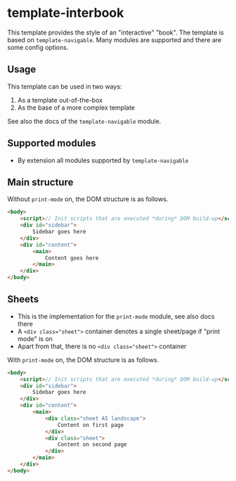 # template-interbook

This template provides the style of an "interactive" "book". The template is based on `template-navigable`. Many modules are supported and there are some config options.


## Usage
This template can be used in two ways:
1. As a template out-of-the-box
2. As the base of a more complex template

See also the docs of the `template-navigable` module.


## Supported modules
- By extension all modules supported by `template-navigable`


## Main structure
Without `print-mode` on, the DOM structure is as follows.

```html
<body>
    <script>// Init scripts that are executed *during* DOM build-up</script>
    <div id="sidebar">
        Sidebar goes here
    </div>
    <div id="content">
        <main>
            Content goes here
        </main>
    </div>
</body>
```


## Sheets
- This is the implementation for the `print-mode` module, see also docs there 
- A `<div class="sheet">` container denotes a single sheet/page if "print mode" is on 
- Apart from that, there is no `<div class="sheet">` container

With `print-mode` on, the DOM structure is as follows.

```html
<body>
    <script>// Init scripts that are executed *during* DOM build-up</script>
    <div id="sidebar">
        Sidebar goes here
    </div>
    <div id="content">
        <main>
            <div class="sheet A5 landscape">
                Content on first page
            </div>
            <div class="sheet">
                Content on second page
            </div>
        </main>
    </div>
</body>
```